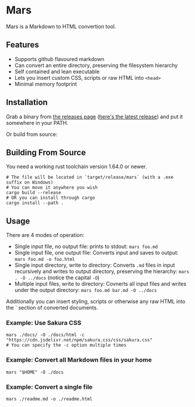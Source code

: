 # Mars
Mars is a Markdown to HTML convertion tool.

## Features
- Supports github flavoured markdown
- Can convert an entire directory, preserving the filesystem hierarchy
- Self contained and lean executable
- Lets you insert custom CSS, scripts or raw HTML into `<head>`
- Minimal memory footprint

## Installation
Grab a binary from [the releases page](https://github.com/insomnimus/mars/releases) ([here's the latest release](https://github.com/insomnimus/mars/releases/latest)) and put it somewhere in your PATH.

Or build from source:
## Building From Source
You need a working rust toolchain version 1.64.0 or newer.

```shell
# The file will be located in `target/release/mars` (with a .exe suffix on Windows)
# You can move it anywhere you wish
cargo build --release
# OR you can install through cargo
cargo install --path .
```

## Usage
There are 4 modes of operation:
- Single input file, no output file: prints to stdout: `mars foo.md`
- Single input file, one output file: Converts input and saves to output: `mars foo.md -o foo.html`
- Single input directory, write to directory: Converts `.md` files in input recursively and writes to output directory, preserving the hierarchy: `mars . -O ../docs` (notice the capital `-O`)
- Multiple input files, write to directory: Covnerts all input files and writes under the output directory: `mars foo.md bar.md -O ../docs`

Additionally you can insert styling, scripts or otherwise any raw HTML into the <head>` section of converted documents.
### Example: Use Sakura CSS
```shell
mars ./docs/ -O ./docs/html -c "https://cdn.jsdelivr.net/npm/sakura.css/css/sakura.css"
# You can specify the -c option multiple times
```

### Example: Convert all Markdown files in your home
```shell
mars "$HOME" -O ./docs
```

### Example: Convert a single file
```shell
mars ./readme.md -o ./readme.html
```
